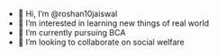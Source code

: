 - 👋 Hi, I’m @roshan10jaiswal
- 👀 I’m interested in learning new things of real world
- 🌱 I’m currently pursuing BCA 
- 💞️ I’m looking to collaborate on social welfare
  

<!---
roshan10jaiswal/roshan10jaiswal is a ✨ special ✨ repository because its `README.md` (this file) appears on your GitHub profile.
You can click the Preview link to take a look at your changes.
--->
